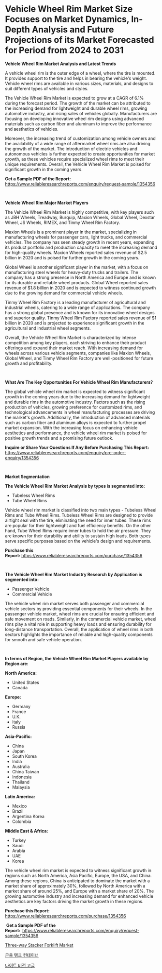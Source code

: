 <p><h1>Vehicle Wheel Rim Market Size Focuses on Market Dynamics, In-Depth Analysis and Future Projections of its Market Forecasted for Period from 2024 to 2031</h1></p><p><strong>Vehicle Wheel Rim Market Analysis and Latest Trends</strong></p>
<p><p>A vehicle wheel rim is the outer edge of a wheel, where the tire is mounted. It provides support to the tire and helps in bearing the vehicle's weight. Vehicle wheel rims are available in various sizes, materials, and designs to suit different types of vehicles and styles.</p><p>The Vehicle Wheel Rim Market is expected to grow at a CAGR of 6.1% during the forecast period. The growth of the market can be attributed to the increasing demand for lightweight and durable wheel rims, growing automotive industry, and rising sales of vehicles globally. Manufacturers are focusing on developing innovative wheel rim designs using advanced materials such as carbon fiber and aluminum to improve the performance and aesthetics of vehicles.</p><p>Moreover, the increasing trend of customization among vehicle owners and the availability of a wide range of aftermarket wheel rims are also driving the growth of the market. The introduction of electric vehicles and autonomous vehicles is further expected to create opportunities for market growth, as these vehicles require specialized wheel rims to meet their unique requirements. Overall, the Vehicle Wheel Rim Market is poised for significant growth in the coming years.</p></p>
<p><strong>Get a Sample PDF of the Report:&nbsp;</strong> <a href="https://www.reliableresearchreports.com/enquiry/request-sample/1354356">https://www.reliableresearchreports.com/enquiry/request-sample/1354356</a></p>
<p>&nbsp;</p>
<p><strong>Vehicle Wheel Rim Major Market Players</strong></p>
<p><p>The Vehicle Wheel Rim Market is highly competitive, with key players such as JBH Wheels, Treadway, Burquip, Maxion Wheels, Global Wheel, Dexstar Wheel, JS Wheels, RIMEX, and Tinmy Wheel Rim Factory. </p><p>Maxion Wheels is a prominent player in the market, specializing in manufacturing wheels for passenger cars, light trucks, and commercial vehicles. The company has seen steady growth in recent years, expanding its product portfolio and production capacity to meet the increasing demand for high-quality wheels. Maxion Wheels reported sales revenue of $2.5 billion in 2020 and is poised for further growth in the coming years.</p><p>Global Wheel is another significant player in the market, with a focus on manufacturing steel wheels for heavy-duty trucks and trailers. The company has a strong presence in North America and Europe and is known for its durable and reliable wheel products. Global Wheel reported sales revenue of $1.8 billion in 2020 and is expected to witness continued growth due to the growing demand for commercial vehicle wheels.</p><p>Tinmy Wheel Rim Factory is a leading manufacturer of agricultural and industrial wheels, catering to a wide range of applications. The company has a strong global presence and is known for its innovative wheel designs and superior quality. Tinmy Wheel Rim Factory reported sales revenue of $1 billion in 2020 and is projected to experience significant growth in the agricultural and industrial wheel segments.</p><p>Overall, the Vehicle Wheel Rim Market is characterized by intense competition among key players, each striving to enhance their product offerings and expand their market reach. With increasing demand for wheels across various vehicle segments, companies like Maxion Wheels, Global Wheel, and Tinmy Wheel Rim Factory are well-positioned for future growth and profitability.</p></p>
<p>&nbsp;</p>
<p><strong>What Are The Key Opportunities For Vehicle Wheel Rim Manufacturers?</strong></p>
<p><p>The global vehicle wheel rim market is expected to witness significant growth in the coming years due to the increasing demand for lightweight and durable rims in the automotive industry. Factors such as the rising production of vehicles, growing preference for customized rims, and technological advancements in wheel manufacturing processes are driving the market's growth. Additionally, the introduction of advanced materials such as carbon fiber and aluminum alloys is expected to further propel market expansion. With the increasing focus on enhancing vehicle aesthetics and performance, the vehicle wheel rim market is poised for positive growth trends and a promising future outlook.</p></p>
<p><strong>Inquire or Share Your Questions If Any Before Purchasing This Report:</strong> <a href="https://www.reliableresearchreports.com/enquiry/pre-order-enquiry/1354356">https://www.reliableresearchreports.com/enquiry/pre-order-enquiry/1354356</a></p>
<p>&nbsp;</p>
<p><strong>Market Segmentation</strong></p>
<p><strong>The Vehicle Wheel Rim Market Analysis by types is segmented into:</strong></p>
<p><ul><li>Tubeless Wheel Rims</li><li>Tube Wheel Rims</li></ul></p>
<p><p>Vehicle wheel rim market is classified into two main types - Tubeless Wheel Rims and Tube Wheel Rims. Tubeless Wheel Rims are designed to provide airtight seal with the tire, eliminating the need for inner tubes. These rims are popular for their lightweight and fuel efficiency benefits. On the other hand, Tube Wheel Rims require inner tubes to hold the air pressure. They are known for their durability and ability to sustain high loads. Both types serve specific purposes based on the vehicle's design and requirements.</p></p>
<p><strong>Purchase this Report:&nbsp;</strong><a href="https://www.reliableresearchreports.com/purchase/1354356">https://www.reliableresearchreports.com/purchase/1354356</a></p>
<p>&nbsp;</p>
<p><strong>The Vehicle Wheel Rim Market Industry Research by Application is segmented into:</strong></p>
<p><ul><li>Passenger Vehicle</li><li>Commercial Vehicle</li></ul></p>
<p><p>The vehicle wheel rim market serves both passenger and commercial vehicle sectors by providing essential components for their wheels. In the passenger vehicle market, wheel rims are crucial for ensuring efficient and safe movement on roads. Similarly, in the commercial vehicle market, wheel rims play a vital role in supporting heavy loads and ensuring durability for long-distance transportation. Overall, the application of wheel rims in both sectors highlights the importance of reliable and high-quality components for smooth and safe vehicle operation.</p></p>
<p>&nbsp;</p>
<p><strong>In terms of Region, the Vehicle Wheel Rim Market Players available by Region are:</strong></p>
<p>
    <p> <strong> North America: </strong>
        <ul>
            <li>United States</li>
            <li>Canada</li>
        </ul>
        </p> 
    <p> <strong> Europe: </strong>
        <ul>
            <li>Germany</li>
            <li>France</li>
            <li>U.K.</li>
            <li>Italy</li>
            <li>Russia</li>
        </ul>
        </p> 
    <p> <strong> Asia-Pacific: </strong>
        <ul>
            <li>China</li>
            <li>Japan</li>
            <li>South Korea</li>
            <li>India</li>
            <li>Australia</li>
            <li>China Taiwan</li>
            <li>Indonesia</li>
            <li>Thailand</li>
            <li>Malaysia</li>
        </ul>
        </p> 
    <p> <strong> Latin America: </strong>
        <ul>
            <li>Mexico</li>
            <li>Brazil</li>
            <li>Argentina Korea</li>
            <li>Colombia</li>
        </ul>
        </p> 
    <p> <strong> Middle East & Africa: </strong>
        <ul>
            <li>Turkey</li>
            <li>Saudi</li>
            <li>Arabia</li>
            <li>UAE</li>
            <li>Korea</li>
        </ul>
    </p>
    </p>
<p><p>The vehicle wheel rim market is expected to witness significant growth in regions such as North America, Asia Pacific, Europe, the USA, and China. Among these regions, China is anticipated to dominate the market with a market share of approximately 30%, followed by North America with a market share of around 25%, and Europe with a market share of 20%. The growing automotive industry and increasing demand for enhanced vehicle aesthetics are key factors driving the market growth in these regions.</p></p>
<p><strong>Purchase this Report: </strong><a href="https://www.reliableresearchreports.com/purchase/1354356">https://www.reliableresearchreports.com/purchase/1354356</a></p>
<p>&nbsp;<strong>Get a Sample PDF of the Report:&nbsp;&nbsp;</strong><a href="https://www.reliableresearchreports.com/enquiry/request-sample/1354356">https://www.reliableresearchreports.com/enquiry/request-sample/1354356</a></p>
<p><strong></strong></p>
<p><p><a href="https://view.publitas.com/reportprime-1/three-way-stacker-forklift-market-research-report-unlocks-analysis-on-the-market-financial-status-market-size-and-market-revenue-upto-2030/">Three-way Stacker Forklift Market</a></p><p><a href="https://medium.com/@mafoqypwlkfg6/%EA%B5%B0%EC%82%AC-%ED%83%B1%ED%81%AC-%EC%BB%A8%ED%85%8C%EC%9D%B4%EB%84%88-%EC%8B%9C%EC%9E%A5-%EC%84%B1%EA%B3%B5%EC%A0%81%EC%9D%B8-%EB%B9%84%EC%A6%88%EB%8B%88%EC%8A%A4-%EC%A0%84%EB%9E%B5%EC%9D%98-%EC%97%B4%EC%87%A0-2031%EB%85%84%EA%B9%8C%EC%A7%80-%EC%98%88%EC%B8%A1-f0cdd5f9fc60">군용 탱크 컨테이너</a></p><p><a href="https://medium.com/@mafoqypwlkfg6/%EC%95%BC%EA%B0%84-%EB%B9%84%EC%A0%84-%EA%B3%A0%EA%B8%80-%EC%8B%9C%EC%9E%A5-2031%EB%85%84%EA%B9%8C%EC%A7%80%EC%9D%98-%EB%8F%99%ED%96%A5-%EC%98%88%EC%B8%A1-%EB%B0%8F-%EA%B2%BD%EC%9F%81-%EB%B6%84%EC%84%9D-f2d84520b80c">나이트 비전 고글</a></p></p>